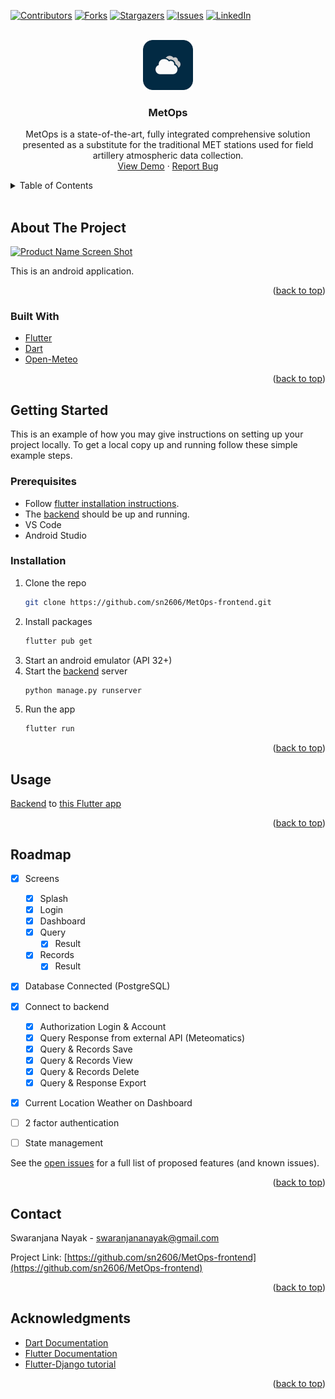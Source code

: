 <div id="top"></div>

[![Contributors][contributors-shield]][contributors-url]
[![Forks][forks-shield]][forks-url]
[![Stargazers][stars-shield]][stars-url]
[![Issues][issues-shield]][issues-url]
[![LinkedIn][linkedin-shield]][linkedin-url]



<!-- PROJECT LOGO -->
<br />
<div align="center">
  <a href="https://github.com/sn2606/MetOps-frontend">
    <img src="assets/cloud.png" alt="Logo" width="80" height="80">
  </a>

<h3 align="center">MetOps</h3>

  <p align="center">
    MetOps is a state-of-the-art, fully integrated comprehensive solution presented as a substitute for the traditional MET stations used for field artillery atmospheric data collection.
    <!-- <br />
    <a href="https://github.com/sn2606/MetOps-frontend"><strong>Explore the docs »</strong></a>
    <br /> -->
    <br />
    <a href="https://github.com/sn2606/MetOps-frontend">View Demo</a>
    ·
    <a href="https://github.com/sn2606/MetOps-frontend/issues">Report Bug</a>
  </p>
</div>



<!-- TABLE OF CONTENTS -->
<details>
  <summary>Table of Contents</summary>
  <ol>
    <li>
      <a href="#about-the-project">About The Project</a>
      <ul>
        <li><a href="#built-with">Built With</a></li>
      </ul>
    </li>
    <li>
      <a href="#getting-started">Getting Started</a>
      <ul>
        <li><a href="#prerequisites">Prerequisites</a></li>
        <li><a href="#installation">Installation</a></li>
      </ul>
    </li>
    <li><a href="#usage">Usage</a></li>
    <li><a href="#roadmap">Roadmap</a></li>
    <li><a href="#contact">Contact</a></li>
    <li><a href="#acknowledgments">Acknowledgments</a></li>
  </ol>
</details>

<br>

<!-- ABOUT THE PROJECT -->
## About The Project

[![Product Name Screen Shot][product-screenshot]](https://example.com)

This is an android application.


<p align="right">(<a href="#top">back to top</a>)</p>



### Built With

* [Flutter](https://flutter.dev/)
* [Dart](https://dart.dev/)
* [Open-Meteo](https://open-meteo.com/en/docs)

<p align="right">(<a href="#top">back to top</a>)</p>



<!-- GETTING STARTED -->
## Getting Started

This is an example of how you may give instructions on setting up your project locally.
To get a local copy up and running follow these simple example steps.

### Prerequisites

* Follow [flutter installation instructions](https://docs.flutter.dev/get-started/install).
* The [backend](https://github.com/sn2606/MetOps-backend) should be up and running.
* VS Code
* Android Studio

### Installation

1. Clone the repo
   ```sh
   git clone https://github.com/sn2606/MetOps-frontend.git
   ```
2. Install packages
   ```sh
   flutter pub get
   ```
3. Start an android emulator (API 32+)
4. Start the [backend](https://github.com/sn2606/MetOps-backend) server
   ```sh
   python manage.py runserver
   ```
5. Run the app
   ```sh
   flutter run
   ```

<p align="right">(<a href="#top">back to top</a>)</p>



<!-- USAGE EXAMPLES -->
## Usage

[Backend](https://github.com/sn2606/MetOps-backend) to [this Flutter app](https://github.com/sn2606/MetOps-frontend)

<p align="right">(<a href="#top">back to top</a>)</p>



<!-- ROADMAP -->
## Roadmap

- [x] Screens
  - [x] Splash
  - [x] Login
  - [x] Dashboard
  - [x] Query
    - [x] Result
  - [x] Records
    - [x] Result
- [x] Database Connected (PostgreSQL)
- [x] Connect to backend
    - [x] Authorization Login & Account
    - [x] Query Response from external API (Meteomatics)
    - [x] Query & Records Save
    - [x] Query & Records View
    - [x] Query & Records Delete
    - [x] Query & Response Export
- [x] Current Location Weather on Dashboard
- [ ] 2 factor authentication
- [ ] State management


See the [open issues](https://github.com/sn2606/MetOps-frontend/issues) for a full list of proposed features (and known issues).

<p align="right">(<a href="#top">back to top</a>)</p>



<!-- CONTACT -->
## Contact

Swaranjana Nayak - swaranjananayak@gmail.com

Project Link: [https://github.com/sn2606/MetOps-frontend](https://github.com/sn2606/MetOps-frontend)

<p align="right">(<a href="#top">back to top</a>)</p>



<!-- ACKNOWLEDGMENTS -->
## Acknowledgments

* [Dart Documentation](https://dart.dev/guides)
* [Flutter Documentation](https://docs.flutter.dev/)
* [Flutter-Django tutorial](https://www.youtube.com/playlist?list=PLCcj7eWENylKcfgrh7SPqbSVjxVytW0r7)

<p align="right">(<a href="#top">back to top</a>)</p>



<!-- MARKDOWN LINKS & IMAGES -->
<!-- https://www.markdownguide.org/basic-syntax/#reference-style-links -->
[contributors-shield]: https://img.shields.io/github/contributors/sn2606/MetOps-frontend.svg?style=for-the-badge
[contributors-url]: https://github.com/sn2606/MetOps-frontend/graphs/contributors
[forks-shield]: https://img.shields.io/github/forks/sn2606/MetOps-frontend.svg?style=for-the-badge
[forks-url]: https://github.com/sn2606/MetOps-frontend/network/members
[stars-shield]: https://img.shields.io/github/stars/sn2606/MetOps-frontend.svg?style=for-the-badge
[stars-url]: https://github.com/sn2606/MetOps-frontend/stargazers
[issues-shield]: https://img.shields.io/github/issues/sn2606/MetOps-frontend.svg?style=for-the-badge
[issues-url]: https://github.com/sn2606/MetOps-frontend/issues
[linkedin-shield]: https://img.shields.io/badge/-LinkedIn-black.svg?style=for-the-badge&logo=linkedin&colorB=555
[linkedin-url]: https://linkedin.com/in/swaranjana
[product-screenshot]: assets/demo.gif
